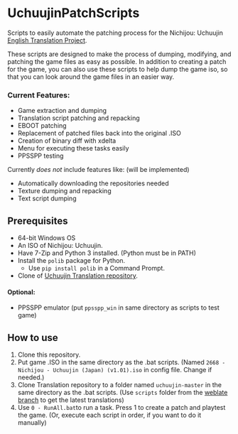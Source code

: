 

# UchuujinPatchScripts
Scripts to easily automate the patching process for the Nichijou: Uchuujin [English Translation Project](https://github.com/noneucat/uchuujin). 

These scripts are designed to make the process of dumping, modifying, and patching the game files as easy as possible. In addition to creating a patch for the game, you can also use these scripts to help dump the game iso, so that you can look around the game files in an easier way.

### Current Features:
* Game extraction and dumping
* Translation script patching and repacking
* EBOOT patching
* Replacement of patched files back into the original .ISO
* Creation of binary diff with xdelta
* Menu for executing these tasks easily
* PPSSPP testing

Currently *does not* include features like: (will be implemented)
* Automatically downloading the repositories needed
* Texture dumping and repacking
* Text script dumping



## Prerequisites
* 64-bit Windows OS
* An ISO of Nichijou: Uchuujin.
* Have 7-Zip and Python 3 installed. (Python must be in PATH)
* Install the `polib` package for Python. 
	* Use `pip install polib` in a Command Prompt.
* Clone of [Uchuujin Translation repository](https://github.com/noneucat/uchuujin).

#### Optional:
* PPSSPP emulator (put `ppsspp_win` in same directory as scripts to test game)


## How to use

1. Clone this repository.
2. Put game .ISO in the same directory as the .bat scripts. (Named `2668 - Nichijou - Uchuujin (Japan) (v1.01).iso` in config file. Change if needed.)
3. Clone Translation repository to a folder named `uchuujin-master` in the same directory as the .bat scripts. (Use `scripts` folder from the [weblate branch](https://github.com/noneucat/uchuujin/tree/weblate) to get the latest translations)
4. Use `0 - RunAll.bat`to run a task. Press 1 to create a patch and playtest the game.
(Or, execute each script in order, if you want to do it manually)
